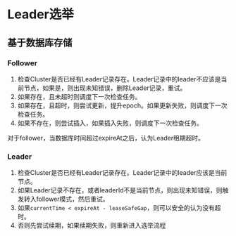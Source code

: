 # Leader选举

## 基于数据库存储

### Follower

1. 检查Cluster是否已经有Leader记录存在。Leader记录中的leader不应该是当前节点，如果是，则出现未知错误，删除Leader记录，重试。
2. 如果存在，且未超时则调度下一次检查任务。
3. 如果存在，且超时，则尝试更新，提升epoch。如果更新失败，则调度下一次检查任务。
4. 如果不存在，则尝试插入，如果插入失败，则调度下一次检查任务。

对于follower，当数据库时间超过expireAt之后，认为Leader租期超时。

### Leader

1. 检查Cluster是否已经有Leader记录存在。Leader记录中的leader应该是当前节点。
2. 如果Leader记录不存在，或者leaderId不是当前节点，则出现未知错误，则触发转入follower模式，然后重试。
3. 如果`currentTime < expireAt - leaseSafeGap`，则可以安全的认为没有超时。
4. 否则先尝试续期，如果续期失败，则重新进入选举流程
